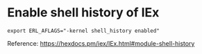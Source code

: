 # Enable shell history of IEx

`export ERL_AFLAGS="-kernel shell_history enabled"`

Reference: https://hexdocs.pm/iex/IEx.html#module-shell-history
